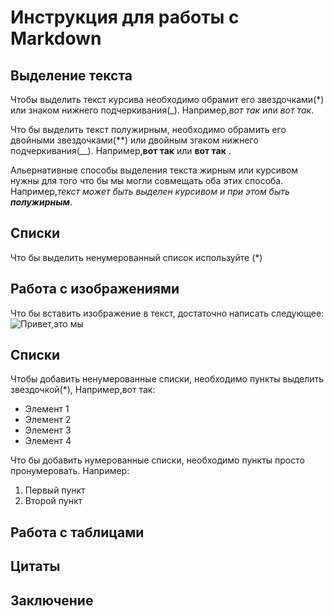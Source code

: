 # Инструкция для работы с Markdown

## Выделение текста

Чтобы выделить текст курсива необходимо обрамит его звездочками(*) или знаком нижнего подчеркивания(_). Например,*вот так* или _вот так_.

Что бы выделить текст полужирным, необходимо обрамить его двойными звездочками(**) или двойным згаком нижнего подчеркивания(__).
Например,**вот так** или __вот так__ .

Альернативные способы выделения текста жирным или курсивом нужны для того что бы мы могли совмещать оба этих способа. Например,_текст может быть выделен курсивом и при этом быть **полужирным**_.

## Списки
Что бы выделить ненумерованный список используйте (*)

## Работа с изображениями 
Что бы вставить изображение в текст, достаточно написать следующее:
![Привет,это мы](you.jpg) 

## Списки

Чтобы добавить ненумерованные списки, необходимо пункты выделить звездочкой(*), Например,вот так:
* Элемент 1
* Элемент 2
* Элемент 3
* Элемент 4

Что бы добавить нумерованные списки, необходимо пункты просто пронумеровать. Например:
1. Первый пункт
2. Второй пункт

## Работа с таблицами

## Цитаты

## Заключение 